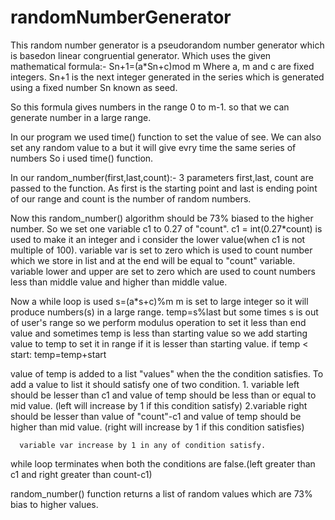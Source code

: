 # randomNumberGenerator
This random number generator is a pseudorandom number generator which is basedon linear congruential generator.
Which uses the given mathematical formula:-
    Sn+1=(a*Sn+c)mod m
    Where a, m and c are fixed integers.
    Sn+1 is the next integer generated in the series which is generated using a fixed number Sn known as seed.

So this formula gives numbers in the range 0 to m-1.
so that we can generate number in a large range.

In our program we used time() function to set the value of see. We can also set any random value to a but it will
give evry time the same series of numbers So i used time() function.

In our random_number(first,last,count):- 
3 parameters first,last, count are passed to the function. As first is the starting point and last is ending point
of our range and count is the number of random numbers.

Now this random_number() algorithm should be 73% biased to the higher number. So we set one variable c1 to 0.27 of "count".
c1 = int(0.27*count) is used to make it an integer and i consider the lower value(when c1 is not multiple of 100).
variable var is set to zero which is used to count number which we store in list and at the end will be equal to "count" variable.
variable lower and upper are set to zero which are used to count numbers less than middle value and higher than middle value.

Now a while loop is used 
        s=(a*s+c)%m
        m is set to large integer so it will produce numbers(s) in a large range.
        temp=s%last
        but some times s is out of user's range so we perform modulus operation to set it less than end value and sometimes
        temp is less than starting value so we add starting value to temp to set it in range if it is lesser than starting value.
        if temp < start:
            temp=temp+start
            
value of temp is added to a list "values" when the the condition satisfies.
To add a value to list it should satisfy one of two condition.
      1. variable left should be lesser than c1 and value of temp should be less than or equal to mid value.
      (left will increase by 1 if this condition satisfy)
      2.variable right should be lesser than value of "count"-c1 and value of temp should be higher than mid value.
      (right will increase by 1 if this condition satisfies)
      
      variable var increase by 1 in any of condition satisfy.
while loop terminates when both the conditions are false.(left greater than c1 and right greater than count-c1)


random_number() function returns a list of random values which are 73% bias to higher values.


        
       
